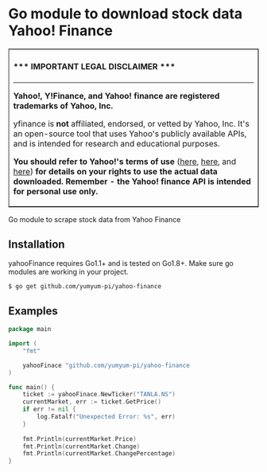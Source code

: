 # Go module to download stock data Yahoo! Finance

<table border=1 cellpadding=10><tr><td>

#### \*\*\* IMPORTANT LEGAL DISCLAIMER \*\*\*

---

**Yahoo!, Y!Finance, and Yahoo! finance are registered trademarks of
Yahoo, Inc.**

yfinance is **not** affiliated, endorsed, or vetted by Yahoo, Inc. It's
an open-source tool that uses Yahoo's publicly available APIs, and is
intended for research and educational purposes.

**You should refer to Yahoo!'s terms of use**
([here](https://policies.yahoo.com/us/en/yahoo/terms/product-atos/apiforydn/index.htm),
[here](https://legal.yahoo.com/us/en/yahoo/terms/otos/index.html), and
[here](https://policies.yahoo.com/us/en/yahoo/terms/index.htm)) **for
details on your rights to use the actual data downloaded. Remember - the
Yahoo! finance API is intended for personal use only.**

</td></tr></table>


Go module to scrape stock data from Yahoo Finance

## Installation
yahooFinance requires Go1.1+ and is tested on Go1.8+.
Make sure go modules are working in your project.

    $ go get github.com/yumyum-pi/yahoo-finance
    
## Examples
```Go
package main

import (
	"fmt"

	yahooFinace "github.com/yumyum-pi/yahoo-finance
)

func main() {
	ticket := yahooFinace.NewTicker("TANLA.NS")
	currentMarket, err := ticket.GetPrice()
	if err != nil {
		log.Fatalf("Unexpected Error: %s", err)
	}
	
  	fmt.Println(currentMarket.Price)
  	fmt.Println(currentMarket.Change)
  	fmt.Println(currentMarket.ChangePercentage)
}

```
